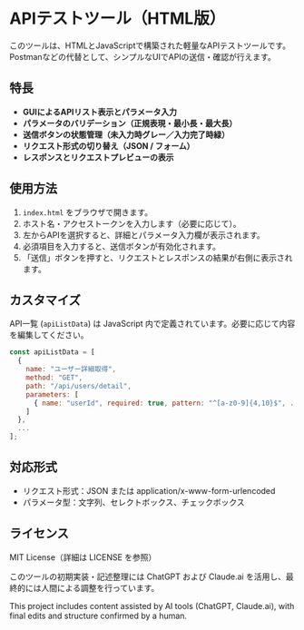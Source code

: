 # APIテストツール（HTML版）

このツールは、HTMLとJavaScriptで構築された軽量なAPIテストツールです。Postmanなどの代替として、シンプルなUIでAPIの送信・確認が行えます。

## 特長

- **GUIによるAPIリスト表示とパラメータ入力**
- **パラメータのバリデーション（正規表現・最小長・最大長）**
- **送信ボタンの状態管理（未入力時グレー／入力完了時緑）**
- **リクエスト形式の切り替え（JSON / フォーム）**
- **レスポンスとリクエストプレビューの表示**

## 使用方法

1. `index.html` をブラウザで開きます。
2. ホスト名・アクセストークンを入力します（必要に応じて）。
3. 左からAPIを選択すると、詳細とパラメータ入力欄が表示されます。
4. 必須項目を入力すると、送信ボタンが有効化されます。
5. 「送信」ボタンを押すと、リクエストとレスポンスの結果が右側に表示されます。

## カスタマイズ

API一覧 (`apiListData`) は JavaScript 内で定義されています。必要に応じて内容を編集してください。

```js
const apiListData = [
  {
    name: "ユーザー詳細取得",
    method: "GET",
    path: "/api/users/detail",
    parameters: [
      { name: "userId", required: true, pattern: "^[a-z0-9]{4,10}$", ... }
    ]
  },
  ...
];
```

## 対応形式

- リクエスト形式：JSON または application/x-www-form-urlencoded
- パラメータ型：文字列、セレクトボックス、チェックボックス

## ライセンス

MIT License（詳細は LICENSE を参照）

このツールの初期実装・記述整理には ChatGPT および Claude.ai を活用し、最終的には人間による調整を行っています。

This project includes content assisted by AI tools (ChatGPT, Claude.ai),
with final edits and structure confirmed by a human.
